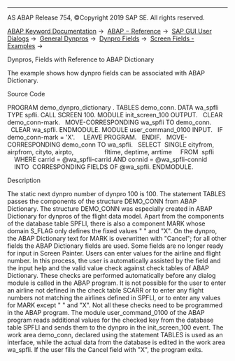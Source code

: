   

* * *

AS ABAP Release 754, ©Copyright 2019 SAP SE. All rights reserved.

[ABAP Keyword Documentation](javascript:call_link\('abenabap.htm'\)) →  [ABAP − Reference](javascript:call_link\('abenabap_reference.htm'\)) →  [SAP GUI User Dialogs](javascript:call_link\('abenabap_screens.htm'\)) →  [General Dynpros](javascript:call_link\('abenabap_dynpros.htm'\)) →  [Dynpro Fields](javascript:call_link\('abenabap_dynpros_fields.htm'\)) →  [Screen Fields - Examples](javascript:call_link\('abendynpro_field_abexas.htm'\)) → 

Dynpros, Fields with Reference to ABAP Dictionary

The example shows how dynpro fields can be associated with ABAP Dictionary.

Source Code

PROGRAM demo\_dynpro\_dictionary .
TABLES demo\_conn.
DATA wa\_spfli TYPE spfli.
CALL SCREEN 100.
MODULE init\_screen\_100 OUTPUT.
  CLEAR demo\_conn-mark.
  MOVE-CORRESPONDING wa\_spfli TO demo\_conn.
  CLEAR wa\_spfli.
ENDMODULE.
MODULE user\_command\_0100 INPUT.
  IF demo\_conn-mark = 'X'.
    LEAVE PROGRAM.
  ENDIF.
  MOVE-CORRESPONDING demo\_conn TO wa\_spfli.
  SELECT  SINGLE cityfrom, airpfrom, cityto, airpto,
                 fltime, deptime, arrtime
    FROM  spfli
    WHERE carrid = @wa\_spfli-carrid AND connid = @wa\_spfli-connid
    INTO  CORRESPONDING FIELDS OF @wa\_spfli.
ENDMODULE.

Description

The static next dynpro number of dynpro 100 is 100. The statement TABLES passes the components of the structure DEMO\_CONN from ABAP Dictionary. The structure DEMO\_CONN was especially created in ABAP Dictionary for dynpros of the flight data model. Apart from the components of the database table SPFLI, there is also a component MARK whose domain S\_FLAG only defines the fixed values " " and "X". On the dynpro, the ABAP Dictionary text for MARK is overwritten with "Cancel"; for all other fields the ABAP Dictionary fields are used. Some fields are no longer ready for input in Screen Painter. Users can enter values for the airline and flight number. In this process, the user is automatically assisted by the field and the input help and the valid value check against check tables of ABAP Dictionary. These checks are performed automatically before any dialog module is called in the ABAP program. It is not possible for the user to enter an airline not defined in the check table SCARR or to enter any flight numbers not matching the airlines defined in SPFLI, or to enter any values for MARK except " " and "X". Not all these checks need to be programmed in the ABAP program. The module user\_command\_0100 of the ABAP program reads additional values for the checked key from the database table SPFLI and sends them to the dynpro in the init\_screen\_100 event. The work area demo\_conn, declared using the statement TABLES is used as an interface, while the actual data from the database is edited in the work area wa\_spfli. If the user fills the Cancel field with "X", the program exits.